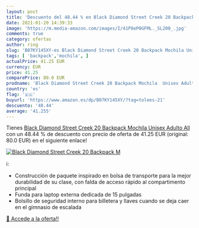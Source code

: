 ```yaml
---
layout: post
title: 'Descuento del 48.44 % en Black Diamond Street Creek 20 Backpack M'
date: 2021-01-20 14:39:33
image: 'https://m.media-amazon.com/images/I/41P8eP0GFML._SL200_.jpg'
comments: true
category: ofertas
author: ring
slug: 'B07KY145XY-es Black Diamond Street Creek 20 Backpack Mochila Unisex...'
tags: [ 'backpack','mochila', ]
actualPrice: 41.25 EUR
currency: EUR
price: 41.25
comparePrice: 80.0 EUR
prodname: 'Black Diamond Street Creek 20 Backpack Mochila  Unisex Adulto  All'
country: 'es'
flag: '🇪🇸'
buyurl: 'https://www.amazon.es/dp/B07KY145XY/?tag=tolees-21'
descuento: '48.44'
average: '41.255'
---
```


Tienes [Black Diamond Street Creek 20 Backpack Mochila  Unisex Adulto  All](https://www.amazon.es/dp/B07KY145XY/?tag=tolees-21) con un 48.44 % de descuento con precio de oferta de 41.25 EUR (original: 80.0 EUR) en el siguiente enlace!

[![Black Diamond Street Creek 20 Backpack M](https://m.media-amazon.com/images/I/41P8eP0GFML._SL200_.jpg)](https://www.amazon.es/dp/B07KY145XY/?tag=tolees-21)

ℹ️:

- Construcción de paquete inspirado en bolsa de transporte para la mejor durabilidad de su clase, con falda de acceso rápido al compartimento principal
- Funda para laptop externa dedicada de 15 pulgadas
- Bolsillo de seguridad interno para billetera y llaves cuando se deja caer en el gimnasio de escalada

[🛒 Accede a la oferta!!](https://www.amazon.es/dp/B07KY145XY/?tag=tolees-21)
